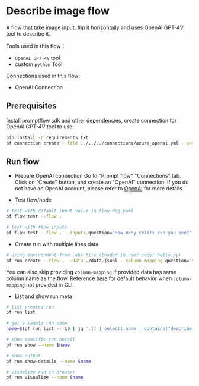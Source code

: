 # Describe image flow
A flow that take image input, flip it horizontally and uses OpenAI GPT-4V tool to describe it.

Tools used in this flow：
- `OpenAI GPT-4V` tool
- custom `python` Tool

Connections used in this flow:
- OpenAI Connection

## Prerequisites

Install promptflow sdk and other dependencies, create connection for OpenAI GPT-4V tool to use:
```bash
pip install -r requirements.txt
pf connection create --file ../../../connections/azure_openai.yml --set api_key=<your_api_key> api_base=<your_api_base> name=aoai_gpt4v_connection api_version=2023-07-01-preview
```

## Run flow

- Prepare OpenAI connection
Go to "Prompt flow" "Connections" tab. Click on "Create" button, and create an "OpenAI" connection. If you do not have an OpenAI account, please refer to [OpenAI](https://platform.openai.com/) for more details.

- Test flow/node
```bash
# test with default input value in flow.dag.yaml
pf flow test --flow .

# test with flow inputs
pf flow test --flow . --inputs question="How many colors can you see?" input_image="https://developer.microsoft.com/_devcom/images/logo-ms-social.png"

```

- Create run with multiple lines data
```bash
# using environment from .env file (loaded in user code: hello.py)
pf run create --flow . --data ./data.jsonl --column-mapping question='${data.question}' --stream
```

You can also skip providing `column-mapping` if provided data has same column name as the flow.
Reference [here](https://aka.ms/pf/column-mapping) for default behavior when `column-mapping` not provided in CLI.

- List and show run meta
```bash
# list created run
pf run list

# get a sample run name
name=$(pf run list -r 10 | jq '.[] | select(.name | contains("describe_image_variant_0")) | .name'| head -n 1 | tr -d '"')

# show specific run detail
pf run show --name $name

# show output
pf run show-details --name $name

# visualize run in browser
pf run visualize --name $name
```
